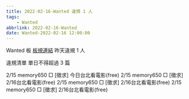 ```yaml
---
title: 2022-02-16-Wanted 違規 1 人
tags:
    - Wanted
abbrlink: 2022-02-16-Wanted
date: Wanted-2022-02-16 12:00:00
---
```

Wanted 板 [板規連結](https://www.ptt.cc/bbs/Wanted/M.1608829773.A.D3B.html)
昨天違規 1 人
<!-- more -->

違規清單
單日不得超過 3 篇

2/15 memory650 □ [徵求] 今日台北看電影(free)
2/15 memory650 □ [徵求] 2/16台北看電影(free)
2/15 memory650 □ [徵求] 2/16台北看電影(free)
2/15 memory650 □ [徵求] 2/16台北看電影(free)